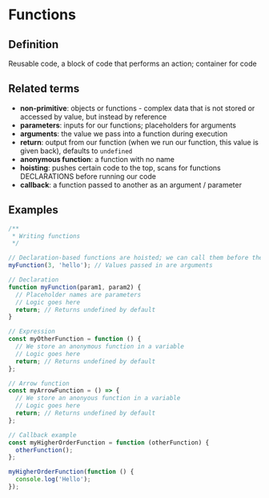 # Functions

## Definition

Reusable code, a block of code that performs an action; container for code

## Related terms

- **non-primitive**: objects or functions - complex data that is not stored or accessed by value, but instead by reference
- **parameters**: inputs for our functions; placeholders for arguments
- **arguments**: the value we pass into a function during execution
- **return**: output from our function (when we run our function, this value is given back), defaults to `undefined`
- **anonymous function**: a function with no name
- **hoisting**: pushes certain code to the top, scans for functions DECLARATIONS before running our code
- **callback**: a function passed to another as an argument / parameter

## Examples

```js
/**
 * Writing functions
 */

// Declaration-based functions are hoisted; we can call them before they are defined in our code
myFunction(3, 'hello'); // Values passed in are arguments

// Declaration
function myFunction(param1, param2) {
  // Placeholder names are parameters
  // Logic goes here
  return; // Returns undefined by default
}

// Expression
const myOtherFunction = function () {
  // We store an anonymous function in a variable
  // Logic goes here
  return; // Returns undefined by default
};

// Arrow function
const myArrowFunction = () => {
  // We store an anonyous function in a variable
  // Logic goes here
  return; // Returns undefined by default
};

// Callback example
const myHigherOrderFunction = function (otherFunction) {
  otherFunction();
};

myHigherOrderFunction(function () {
  console.log('Hello');
});
```

